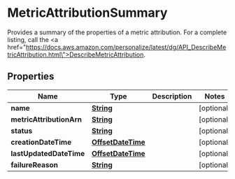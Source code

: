 

# MetricAttributionSummary

Provides a summary of the properties of a metric attribution. For a complete listing, call the <a href=\"https://docs.aws.amazon.com/personalize/latest/dg/API_DescribeMetricAttribution.html\">DescribeMetricAttribution</a>.

## Properties

| Name | Type | Description | Notes |
|------------ | ------------- | ------------- | -------------|
|**name** | [**String**](String.md) |  |  [optional] |
|**metricAttributionArn** | [**String**](String.md) |  |  [optional] |
|**status** | [**String**](String.md) |  |  [optional] |
|**creationDateTime** | [**OffsetDateTime**](OffsetDateTime.md) |  |  [optional] |
|**lastUpdatedDateTime** | [**OffsetDateTime**](OffsetDateTime.md) |  |  [optional] |
|**failureReason** | [**String**](String.md) |  |  [optional] |



